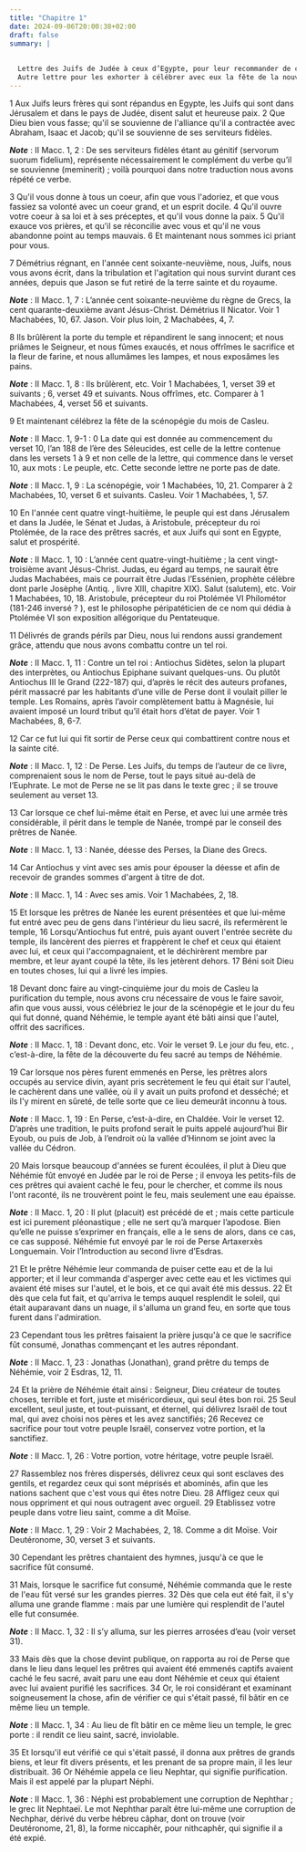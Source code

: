```yaml
---
title: "Chapitre 1"
date: 2024-09-06T20:00:38+02:00
draft: false
summary: |
  
  
  Lettre des Juifs de Judée à ceux d’Egypte, pour leur recommander de célébrer la fête de la nouvelle dédicace du temple.
  Autre lettre pour les exhorter à célébrer avec eux la fête de la nouvelle dédicace du temple et celle du recouvrement du feu sacré.
---
```



1 Aux Juifs leurs frères qui sont répandus en Egypte, les Juifs qui sont dans Jérusalem et dans le pays de Judée, disent salut et heureuse paix. 2 Que Dieu bien vous fasse; qu'il se souvienne de l'alliance qu'il a contractée avec Abraham, Isaac et Jacob; qu'il se souvienne de ses serviteurs fidèles.

***Note*** :  II Macc. 1, 2 : De ses serviteurs fidèles étant au génitif (servorum suorum fidelium), représente nécessairement le complément du verbe qu’il se souvienne (meminerit) ; voilà pourquoi dans notre traduction nous avons répété ce verbe.

3 Qu'il vous donne à tous un coeur, afin que vous l'adoriez, et que vous fassiez sa volonté avec un coeur grand, et un esprit docile. 4 Qu'il ouvre votre coeur à sa loi et à ses préceptes, et qu'il vous donne la paix. 5 Qu'il exauce vos prières, et qu'il se réconcilie avec vous et qu'il ne vous abandonne point au temps mauvais. 6 Et maintenant nous sommes ici priant pour vous.


7 Démétrius régnant, en l'année cent soixante-neuvième, nous, Juifs, nous vous avons écrit, dans la tribulation et l'agitation qui nous survint durant ces années, depuis que Jason se fut retiré de la terre sainte et du royaume.

***Note*** :  II Macc. 1, 7 : L’année cent soixante-neuvième du règne de Grecs, la cent quarante-deuxième avant Jésus-Christ. Démétrius II Nicator. Voir 1 Machabées, 10, 67. Jason. Voir plus loin, 2 Machabées, 4, 7.

8 Ils brûlèrent la porte du temple et répandirent le sang innocent; et nous priâmes le Seigneur, et nous fûmes exaucés, et nous offrîmes le sacrifice et la fleur de farine, et nous allumâmes les lampes, et nous exposâmes les pains.

***Note*** :  II Macc. 1, 8 : Ils brûlèrent, etc. Voir 1 Machabées, 1, verset 39 et suivants ; 6, verset 49 et suivants. Nous offrîmes, etc. Comparer à 1 Machabées, 4, verset 56 et suivants.


9 Et maintenant célébrez la fête de la scénopégie du mois de Casleu.

***Note*** :  II Macc. 1, 9-1 : 0 La date qui est donnée au commencement du verset 10, l’an 188 de l’ère des Séleucides, est celle de la lettre contenue dans les versets 1 à 9 et non celle de la lettre, qui commence dans le verset 10, aux mots : Le peuple, etc. Cette seconde lettre ne porte pas de date.

***Note*** :  II Macc. 1, 9 : La scénopégie, voir 1 Machabées, 10, 21. Comparer à 2 Machabées, 10, verset 6 et suivants. Casleu. Voir 1 Machabées, 1, 57.

10 En l'année cent quatre vingt-huitième, le peuple qui est dans Jérusalem et dans la Judée, le Sénat et Judas, à Aristobule, précepteur du roi Ptolémée, de la race des prêtres sacrés, et aux Juifs qui sont en Egypte, salut et prospérité.

***Note*** :  II Macc. 1, 10 : L’année cent quatre-vingt-huitième ; la cent vingt-troisième avant Jésus-Christ. Judas, eu égard au temps, ne saurait être Judas Machabées, mais ce pourrait être Judas l’Essénien, prophète célèbre dont parle Josèphe (Antiq. , livre XIII, chapitre XIX). Salut (salutem), etc. Voir 1 Machabées, 10, 18. Aristobule, précepteur du roi Ptolémée VI Philométor (181-246 inversé ? ), est le philosophe péripatéticien de ce nom qui dédia à Ptolémée VI son exposition allégorique du Pentateuque.


11 Délivrés de grands périls par Dieu, nous lui rendons aussi grandement grâce, attendu que nous avons combattu contre un tel roi.

***Note*** :  II Macc. 1, 11 : Contre un tel roi : Antiochus Sidètes, selon la plupart des interprètes, ou Antiochus Epiphane suivant quelques-uns. Ou plutôt Antiochus III le Grand (222-187) qui, d’après le récit des auteurs profanes, périt massacré par les habitants d’une ville de Perse dont il voulait piller le temple. Les Romains, après l’avoir complètement battu à Magnésie, lui avaient imposé un lourd tribut qu’il était hors d’état de payer. Voir 1 Machabées, 8, 6-7.

12 Car ce fut lui qui fit sortir de Perse ceux qui combattirent contre nous et la sainte cité.

***Note*** :  II Macc. 1, 12 : De Perse. Les Juifs, du temps de l’auteur de ce livre, comprenaient sous le nom de Perse, tout le pays situé au-delà de l’Euphrate. Le mot de Perse ne se lit pas dans le texte grec ; il se trouve seulement au verset 13.

13 Car lorsque ce chef lui-même était en Perse, et avec lui une armée très considérable, il périt dans le temple de Nanée, trompé par le conseil des prêtres de Nanée.

***Note*** :  II Macc. 1, 13 : Nanée, déesse des Perses, la Diane des Grecs.

14 Car Antiochus y vint avec ses amis pour épouser la déesse et afin de recevoir de grandes sommes d'argent à titre de dot.

***Note*** :  II Macc. 1, 14 : Avec ses amis. Voir 1 Machabées, 2, 18.

15 Et lorsque les prêtres de Nanée les eurent présentées et que lui-même fut entré avec peu de gens dans l'intérieur du lieu sacré, ils refermèrent le temple, 16 Lorsqu'Antiochus fut entré, puis ayant ouvert l'entrée secrète du temple, ils lancèrent des pierres et frappèrent le chef et ceux qui étaient avec lui, et ceux qui l'accompagnaient, et le déchirèrent membre par membre, et leur ayant coupé la tête, ils les jetèrent dehors. 17 Béni soit Dieu en toutes choses, lui qui a livré les impies.


18 Devant donc faire au vingt-cinquième jour du mois de Casleu la purification du temple, nous avons cru nécessaire de vous le faire savoir, afin que vous aussi, vous célébriez le jour de la scénopégie et le jour du feu qui fut donné, quand Néhémie, le temple ayant été bâti ainsi que l'autel, offrit des sacrifices.

***Note*** :  II Macc. 1, 18 : Devant donc, etc. Voir le verset 9. Le jour du feu, etc. , c’est-à-dire, la fête de la découverte du feu sacré au temps de Néhémie.


19 Car lorsque nos pères furent emmenés en Perse, les prêtres alors occupés au service divin, ayant pris secrètement le feu qui était sur l'autel, le cachèrent dans une vallée, où il y avait un puits profond et desséché; et ils l'y mirent en sûreté, de telle sorte que ce lieu demeurât inconnu à tous.

***Note*** :  II Macc. 1, 19 : En Perse, c’est-à-dire, en Chaldée. Voir le verset 12. D’après une tradition, le puits profond serait le puits appelé aujourd’hui Bir Eyoub, ou puis de Job, à l’endroit où la vallée d’Hinnom se joint avec la vallée du Cédron.

20 Mais lorsque beaucoup d'années se furent écoulées, il plut à Dieu que Néhémie fût envoyé en Judée par le roi de Perse ; il envoya les petits-fils de ces prêtres qui avaient caché le feu, pour le chercher, et comme ils nous l'ont raconté, ils ne trouvèrent point le feu, mais seulement une eau épaisse.

***Note*** :  II Macc. 1, 20 : Il plut (placuit) est précédé de et ; mais cette particule est ici purement pléonastique ; elle ne sert qu’à marquer l’apodose. Bien qu’elle ne puisse s’exprimer en français, elle a le sens de alors, dans ce cas, ce cas supposé. Néhémie fut envoyé par le roi de Perse Artaxerxès Longuemain. Voir l’Introduction au second livre d’Esdras.

21 Et le prêtre Néhémie leur commanda de puiser cette eau et de la lui apporter; et il leur commanda d'asperger avec cette eau et les victimes qui avaient été mises sur l'autel, et le bois, et ce qui avait été mis dessus. 22 Et dès que cela fut fait, et qu'arriva le temps auquel resplendit le soleil, qui était auparavant dans un nuage, il s'alluma un grand feu, en sorte que tous furent dans l'admiration.


23 Cependant tous les prêtres faisaient la prière jusqu'à ce que le sacrifice fût consumé, Jonathas commençant et les autres répondant.

***Note*** :  II Macc. 1, 23 : Jonathas (Jonathan), grand prêtre du temps de Néhémie, voir 2 Esdras, 12, 11.

24 Et la prière de Néhémie était ainsi : Seigneur, Dieu créateur de toutes choses, terrible et fort, juste et miséricordieux, qui seul êtes bon roi. 25 Seul excellent, seul juste, et tout-puissant, et éternel, qui délivrez Israël de tout mal, qui avez choisi nos pères et les avez sanctifiés; 26 Recevez ce sacrifice pour tout votre peuple Israël, conservez votre portion, et la sanctifiez.

***Note*** :  II Macc. 1, 26 : Votre portion, votre héritage, votre peuple Israël.

27 Rassemblez nos frères dispersés, délivrez ceux qui sont esclaves des gentils, et regardez ceux qui sont méprisés et abominés, afin que les nations sachent que c'est vous qui êtes notre Dieu. 28 Affligez ceux qui nous oppriment et qui nous outragent avec orgueil. 29 Etablissez votre peuple dans votre lieu saint, comme a dit Moïse.

***Note*** :  II Macc. 1, 29 : Voir 2 Machabées, 2, 18. Comme a dit Moïse. Voir Deutéronome, 30, verset 3 et suivants.

30 Cependant les prêtres chantaient des hymnes, jusqu'à ce que le sacrifice fût consumé.


31 Mais, lorsque le sacrifice fut consumé, Néhémie commanda que le reste de l'eau fût versé sur les grandes pierres. 32 Dès que cela eut été fait, il s'y alluma une grande flamme : mais par une lumière qui resplendit de l'autel elle fut consumée.

***Note*** :  II Macc. 1, 32 : Il s’y alluma, sur les pierres arrosées d’eau (voir verset 31).

33 Mais dès que la chose devint publique, on rapporta au roi de Perse que dans le lieu dans lequel les prêtres qui avaient été emmenés captifs avaient caché le feu sacré, avait paru une eau dont Néhémie et ceux qui étaient avec lui avaient purifié les sacrifices. 34 Or, le roi considérant et examinant soigneusement la chose, afin de vérifier ce qui s'était passé, fil bâtir en ce même lieu un temple.

***Note*** :  II Macc. 1, 34 : Au lieu de fît bâtir en ce même lieu un temple, le grec porte : il rendit ce lieu saint, sacré, inviolable.

35 Et lorsqu'il eut vérifié ce qui s'était passé, il donna aux prêtres de grands biens, et leur fit divers présents, et les prenant de sa propre main, il les leur distribuait. 36 Or Néhémie appela ce lieu Nephtar, qui signifie purification. Mais il est appelé par la plupart Néphi.

***Note*** :  II Macc. 1, 36 : Néphi est probablement une corruption de Nephthar ; le grec lit Nephtaeï. Le mot Nephthar paraît être lui-même une corruption de Nechphar, dérivé du verbe hébreu câphar, dont on trouve (voir Deutéronome, 21, 8), la forme niccaphêr, pour nithcaphêr, qui signifie il a été expié.

